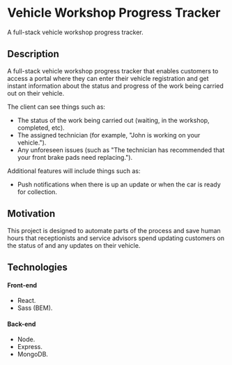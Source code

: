 # Vehicle Workshop Progress Tracker

A full-stack vehicle workshop progress tracker.

## Description

A full-stack vehicle workshop progress tracker that enables customers to access a portal where they can enter their vehicle registration and get instant information about the status and progress of the work being carried out on their vehicle.

The client can see things such as:

- The status of the work being carried out (waiting, in the workshop, completed, etc).
- The assigned technician (for example, "John is working on your vehicle.").
- Any unforeseen issues (such as "The technician has recommended that your front brake pads need replacing.").

Additional features will include things such as:

- Push notifications when there is up an update or when the car is ready for collection.

## Motivation

This project is designed to automate parts of the process and save human hours that receptionists and service advisors spend updating customers on the status of  and any updates on their vehicle.

## Technologies

#### Front-end

- React.
- Sass (BEM).

#### Back-end

- Node.
- Express.
- MongoDB.
